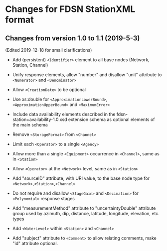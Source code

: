 # Changes for FDSN StationXML format

## Changes from version 1.0 to 1.1 (2019-5-3)

(Edited 2019-12-18 for small clarifications)

* Add (persistent) `<Identifier>` element to all base nodes (Network, Station, Channel)

* Unify response elements, allow "number" and disallow "unit" attribute to `<Numerator>` and `<Denominator>`

* Allow `<CreationDate>` to be optional

* Use xs:double for `<ApproximationLowerBound>`, `<ApproximationUpperBound>` and `<MaximumError>`

* Include data availability elements described in the fdsn-station+availability-1.0.xsd extension schema as optional elements of the main schema

* Remove `<StorageFormat>` from `<Channel>`

* Limit each `<Operator>` to a single `<Agency>`

* Allow more than a single `<Equipment>` occurrence in `<Channel>`, same as in `<Station>`

* Allow `<Operator>` at the `<Network>` level, same as in `<Station>`

* Add "sourceID" attribute, with URI value, to the base node type for `<Network>`,`<Station>`,`<Channel>`

* Do not require and disallow `<StageGain>` and `<Decimation>` for `<Polynomial>` response stages

* Add "measurementMethod" attribute to "uncertaintyDouble" attribute group used by azimuth, dip, distance, latitude, longitude, elevation, etc. types

* Add `<WaterLevel>` within `<Station>` and `<Channel>`

* Add "subject" attribute to `<Comment>` to allow relating comments, make "id" attribute optional.


